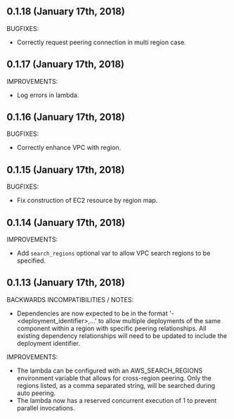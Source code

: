 ## 0.1.18 (January 17th, 2018)

BUGFIXES:

* Correctly request peering connection in multi region case.

## 0.1.17 (January 17th, 2018)

IMPROVEMENTS:

* Log errors in lambda.

## 0.1.16 (January 17th, 2018)

BUGFIXES:

* Correctly enhance VPC with region.

## 0.1.15 (January 17th, 2018)

BUGFIXES:

* Fix construction of EC2 resource by region map.

## 0.1.14 (January 17th, 2018)

IMPROVEMENTS:

* Add `search_regions` optional var to allow VPC search regions to be specified.

## 0.1.13 (January 17th, 2018)

BACKWARDS INCOMPATIBILITIES / NOTES:

* Dependencies are now expected to be in the format 
  '<component>-<deployment_identifier>,...' to allow multiple deployments of
  the same component within a region with specific peering relationships. All
  existing dependency relationships will need to be updated to include the
  deployment identifier.
  
IMPROVEMENTS:

* The lambda can be configured with an AWS_SEARCH_REGIONS environment variable
  that allows for cross-region peering. Only the regions listed, as a comma
  separated string, will be searched during auto peering.
* The lambda now has a reserved concurrent execution of 1 to prevent parallel
  invocations.
